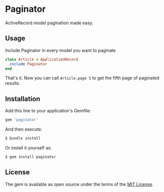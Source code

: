 # Paginator
ActiveRecord model pagination made easy.

## Usage
Include Paginator in every model you want to paginate
~~~ruby
class Article < ApplicationRecord
  include Paginator
end
~~~

That's it. Now you can call `Article.page 5` to get the fifth page of paginated results.

## Installation
Add this line to your application's Gemfile:

```ruby
gem 'paginator'
```

And then execute:
```bash
$ bundle install
```

Or install it yourself as:
```bash
$ gem install paginator
```

## License
The gem is available as open source under the terms of the [MIT License](http://opensource.org/licenses/MIT).
